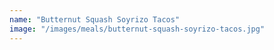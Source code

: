 ```yaml
---
name: "Butternut Squash Soyrizo Tacos"
image: "/images/meals/butternut-squash-soyrizo-tacos.jpg"
---
```

